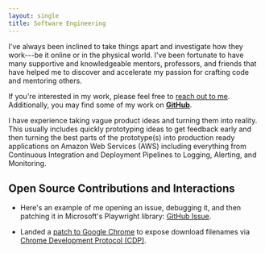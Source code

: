 ```yaml
---
layout: single
title: Software Engineering
---
```


I've always been inclined to take things apart and investigate how they work---be
it online or in the physical world. I've been fortunate to have many supportive
and knowledgeable mentors, professors, and friends that have helped me to discover
and accelerate my passion for crafting code and mentoring others.

If you're interested in my work, please feel free to [reach out to
me](/contact/). Additionally, you may find some of my work on [__GitHub__][1].

I have experience taking vague product ideas and turning them into reality. This
usually includes quickly prototyping ideas to get feedback early and then
turning the best parts of the prototype(s) into production ready applications
on Amazon Web Services (AWS) including everything from Continuous Integration and
Deployment Pipelines to Logging, Alerting, and Monitoring.

## Open Source Contributions and Interactions

* Here's an example of me opening an issue, debugging it, and then patching it
  in Microsoft's Playwright library: [GitHub Issue](https://github.com/microsoft/playwright/issues/1777#issuecomment-618011447).

* Landed a [patch to Google Chrome](https://chromium.googlesource.com/chromium/src.git/+/0900dee8e2001c70da70f446a717e99430e87e39)
  to expose download filenames via [Chrome Development Protocol (CDP)](https://chromedevtools.github.io/devtools-protocol/tot/Page/#event-downloadWillBegin).

[1]: https://github.com/rwoll/
